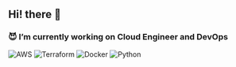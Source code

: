 ## Hi! there 👋
### :smiling_imp:	 I’m currently working on Cloud Engineer and DevOps
![AWS](https://img.shields.io/badge/Amazon-_AWS-F2E307?style=for-the-badge&logo=amazon-aws&logoColor=white "AWS")
![Terraform](https://img.shields.io/badge/terraform-BD00FF.svg?style=for-the-badge&logo=terraform&logoColor=white)
![Docker](https://img.shields.io/badge/docker-00B8FF.svg?style=for-the-badge&logo=docker&logoColor=white)
![Python](https://img.shields.io/badge/python-024059?style=for-the-badge&logo=python&logoColor=F2CC0F "Python")
<!--
**mvazconsuelo/mvazconsuelo** is a ✨ _special_ ✨ repository because its `README.md` (this file) appears on your GitHub profile.
https://ileriayo.github.io/markdown-badges/
Here are some ideas to get you started:

- 🔭 I’m currently working on ...
- 🌱 I’m currently learning ...
- 👯 I’m looking to collaborate on ...
- 🤔 I’m looking for help with ...
- 💬 Ask me about ...
- 📫 How to reach me: ...
- 😄 Pronouns: ...
- ⚡ Fun fact: ...
-->
